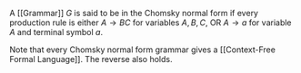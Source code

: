 A [[Grammar]] $G$ is said to be in the Chomsky normal form if every production rule is either $A\to BC$ for variables $A,B,C$, OR $A\to a$ for variable $A$ and terminal symbol $a$.

Note that every Chomsky normal form grammar gives a [[Context-Free Formal Language]]. The reverse also holds.
